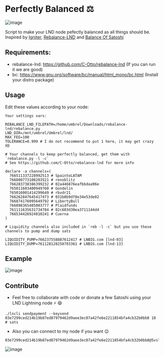 # Perfectly Balanced ⚖️

![image](https://user-images.githubusercontent.com/88283485/130841235-3e8901c5-3477-4107-b15f-f284a06a9665.png)

Script to make your LND node pefectly balanced as all things should be.
Inspired by [Igniter](https://github.com/RooSoft/igniter), [Rebalance-LND](https://github.com/C-Otto/rebalance-lnd) and [Balance Of Satoshi](https://github.com/alexbosworth/balanceofsatoshis)

## Requirements:

- rebalance-lnd: https://github.com/C-Otto/rebalance-lnd (If you can run it we are good)
- bc: https://www.gnu.org/software/bc/manual/html_mono/bc.html (Install your distro package)

## Usage

Edit these values according to your node:

```
Your settings vars:

REBALANCE_LND_FILEPATH=/home/umbrel/Downloads/rebalance-lnd/rebalance.py
LND_DIR=/mnt/umbrel/Umbrel/lnd/
MAX_FEE=100
TOLERANCE=0.999 # I do not recommend to put 1 here, it may get crazy XD

# Your channels to keep perfectly balanced, get them with `rebalance.py -l -c`
# See https://github.com/C-Otto/rebalance-lnd for more info

declare -a channels=(
  766511337228992513 # SpaintoLATAM
  766880773108203521 # renoblitz
  766283738386399232 # 02a446876eafbbdaa96e
  765011603400949760 # Gondolin
  765016001414299649 # rbvdr21
  766262847645417473 # 031b0b9df8e34e53de02
  766874176095649792 # LibertyBull
  766898365405003777 # Plaidfunds
  761111635631734784 # 02c603d30ea3711144d4
  766534426924810241 # Cuerna
)

# Liquidity channels also included in `reb -l -c` but you use these channels to pump and dump sats

LIQUIDITY_PUMP=766237558887612417 # LNBIG.com [lnd-03]
LIQUIDITY_DUMP=761128128258703361 # LNBIG.com [lnd-13]
```

## Example

![image](https://user-images.githubusercontent.com/88283485/130842915-43e6a401-6089-40f4-b625-72867f7dc11d.png)

## Contribute

- Feel free to collaborate with code or donate a few Satoshi using your LND Lightning node ⚡ 😄

```
./lncli sendpayment --keysend 03e7299ced214b19b87ed87979462d9aee3ec07a42fe6e2211854bfa4cb32b0bb8 10 # sats
```

- Also you can connect to my node if you want 😉

```
03e7299ced214b19b87ed87979462d9aee3ec07a42fe6e2211854bfa4cb32b0bb8@5vsl77nxpmqh5sh3ksetqhhy7dhozccz3bkddrx75bzvvrklbzkxa5qd.onion:9735
```

![image](https://user-images.githubusercontent.com/88283485/130843809-41c462ba-0a0b-4631-a62d-5414affc9497.png)

